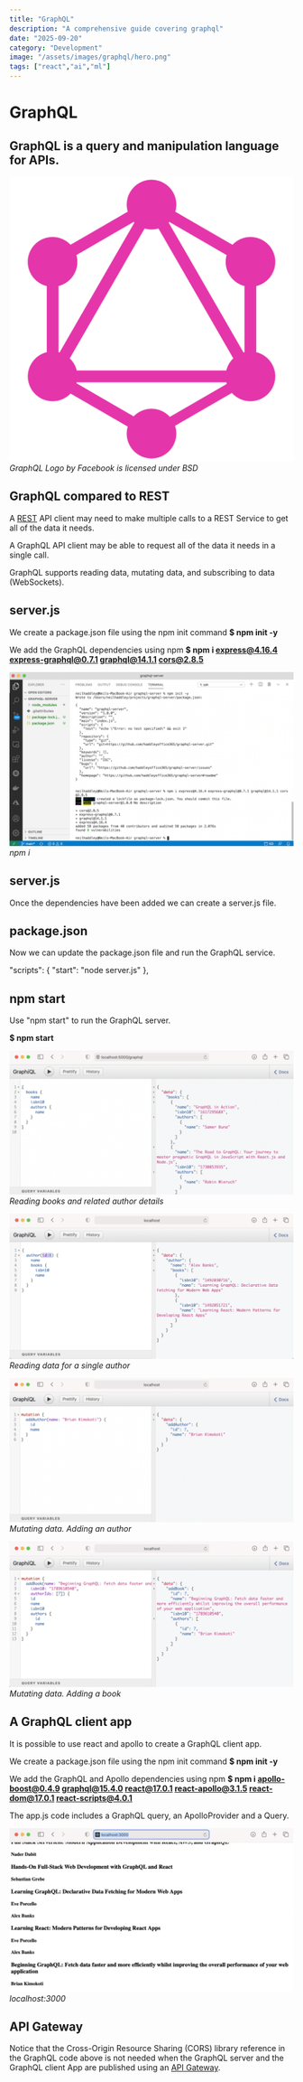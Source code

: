 ```yaml
---
title: "GraphQL"
description: "A comprehensive guide covering graphql"
date: "2025-09-20"
category: "Development"
image: "/assets/images/graphql/hero.png"
tags: ["react","ai","ml"]
---
```


# GraphQL

## GraphQL is a query and manipulation language for APIs.

![GraphQL](/assets/images/graphql/graphql-logo.svg-1200x1200.png)
*GraphQL Logo by Facebook is licensed under BSD*


## GraphQL compared to REST

A [REST](restapiservice.html) API client may need to make multiple calls to a REST Service to get all of the data it needs.

A GraphQL API client may be able to request all of the data it needs in a single call.

GraphQL supports reading data, mutating data, and subscribing to data (WebSockets).


## server.js

We create a package.json file using the npm init command
**$ npm init -y**

We add the GraphQL dependencies using npm
**$ npm i express@4.16.4 express-graphql@0.7.1 graphql@14.1.1 cors@2.8.5**

![](/assets/images/graphql/screen-shot-2021-03-02-at-10.50.19-pm-1536x940.png)
*npm i*


## server.js

Once the dependencies have been added we can create a server.js file.


## package.json

Now we can update the package.json file and run the GraphQL service.

"scripts": {
  "start": "node server.js"
  },


## npm start

Use "npm start" to run the GraphQL server.

**$ npm start**

![](/assets/images/graphql/screen-shot-2021-03-02-at-10.55.09-pm-1536x778.png)
*Reading books and related author details*

![](/assets/images/graphql/screen-shot-2021-03-02-at-10.57.26-pm-1536x782.png)
*Reading data for a single author*

![](/assets/images/graphql/screen-shot-2021-03-02-at-11.00.26-pm-1536x780.png)
*Mutating data. Adding an author*

![](/assets/images/graphql/screen-shot-2021-03-02-at-11.03.34-pm-1536x785.png)
*Mutating data. Adding a book*


## A GraphQL client app

It is possible to use react and apollo to create a GraphQL client app.

We create a package.json file using the npm init command
**$ npm init -y**

We add the GraphQL and Apollo dependencies using npm
**$ npm i apollo-boost@0.4.9 graphql@15.4.0 react@17.0.1 react-apollo@3.1.5 react-dom@17.0.1 react-scripts@4.0.1**

The app.js code includes a GraphQL query, an ApolloProvider and a Query.

![](/assets/images/graphql/screen-shot-2021-03-02-at-11.52.18-pm-1536x884.png)
*localhost:3000*


## API Gateway

Notice that the Cross-Origin Resource Sharing (CORS) library reference in the GraphQL code above is not needed when the GraphQL server and the GraphQL client App are published using an [API Gateway](apigateway.html).
